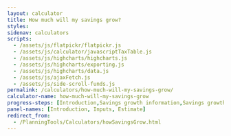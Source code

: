 ```yaml
---
layout: calculator
title: How much will my savings grow?
styles:
sidenav: calculators
scripts:
  - /assets/js/flatpickr/flatpickr.js
  - /assets/js/calculator/javascriptTaxTable.js
  - /assets/js/highcharts/highcharts.js
  - /assets/js/highcharts/exporting.js
  - /assets/js/highcharts/data.js
  - /assets/js/ajaxFetch.js
  - /assets/js/side-scroll-funds.js
permalink: /calculators/how-much-will-my-savings-grow/
calculator-name: how-much-will-my-savings-grow
progress-steps: [Introduction,Savings growth information,Savings growth estimate]
panel-names: [Introduction, Inputs, Estimate]
redirect_from:
  - /PlanningTools/Calculators/howSavingsGrow.html
---
```

